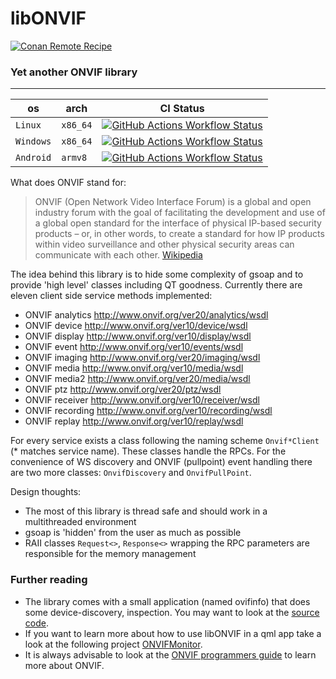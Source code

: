 # libONVIF

[![Conan Remote Recipe](https://img.shields.io/badge/dynamic/json?url=https%3A%2F%2Fapi.github.com%2Frepos%2FPrivatehive%2FlibONVIF%2Fproperties%2Fvalues&query=%24%5B0%5D.value&style=flat&logo=conan&label=conan&color=%232980b9)](https://conan.privatehive.de/ui/repos/tree/General/public-conan/de.privatehive/libonvif)

### Yet another ONVIF library

---

| os        | arch     | CI Status                                                                                                                                                                                                                                                 |
|-----------|----------|-----------------------------------------------------------------------------------------------------------------------------------------------------------------------------------------------------------------------------------------------------------|
| `Linux`   | `x86_64` | [![GitHub Actions Workflow Status](https://img.shields.io/github/actions/workflow/status/Privatehive/libONVIF/main.yml?branch=master&style=flat&logo=github&label=create+package)](https://github.com/Privatehive/libONVIF/actions?query=branch%3Amaster) |
| `Windows` | `x86_64` | [![GitHub Actions Workflow Status](https://img.shields.io/github/actions/workflow/status/Privatehive/libONVIF/main.yml?branch=master&style=flat&logo=github&label=create+package)](https://github.com/Privatehive/libONVIF/actions?query=branch%3Amaster) |
| `Android` | `armv8`  | [![GitHub Actions Workflow Status](https://img.shields.io/github/actions/workflow/status/Privatehive/libONVIF/main.yml?branch=master&style=flat&logo=github&label=create+package)](https://github.com/Privatehive/libONVIF/actions?query=branch%3Amaster) |

What does ONVIF stand for:

> ONVIF (Open Network Video Interface Forum) is a global and open industry forum with the goal of facilitating the
> development and use of a global open standard for the interface of physical IP-based security products – or, in other
> words, to create a standard for how IP products within video surveillance and other physical security areas can
> communicate with each other. [Wikipedia](https://en.wikipedia.org/wiki/ONVIF)

The idea behind this library is to hide some complexity of gsoap and to provide 'high level' classes including QT
goodness. Currently there are eleven client side service methods implemented:

- ONVIF analytics http://www.onvif.org/ver20/analytics/wsdl
- ONVIF device http://www.onvif.org/ver10/device/wsdl
- ONVIF display http://www.onvif.org/ver10/display/wsdl
- ONVIF event http://www.onvif.org/ver10/events/wsdl
- ONVIF imaging http://www.onvif.org/ver20/imaging/wsdl
- ONVIF media http://www.onvif.org/ver10/media/wsdl
- ONVIF media2 http://www.onvif.org/ver20/media/wsdl
- ONVIF ptz http://www.onvif.org/ver20/ptz/wsdl
- ONVIF receiver http://www.onvif.org/ver10/receiver/wsdl
- ONVIF recording http://www.onvif.org/ver10/recording/wsdl
- ONVIF replay http://www.onvif.org/ver10/replay/wsdl

For every service exists a class following the naming scheme `Onvif*Client` (\* matches service name). These classes
handle the RPCs. For the convenience of WS discovery and ONVIF (pullpoint) event handling there are two more
classes: `OnvifDiscovery` and `OnvifPullPoint`.

Design thoughts:

- The most of this library is thread safe and should work in a multithreaded environment
- gsoap is 'hidden' from the user as much as possible
- RAII classes `Request<>`, `Response<>` wrapping the RPC parameters are responsible for the memory management

### Further reading

- The library comes with a small application (named ovifinfo) that does some device-discovery, inspection. You may want
  to look at the [source code](https://github.com/Tereius/libONVIF/blob/master/src/main.cpp).
- If you want to learn more about how to use libONVIF in a qml app take a look at the following
  project [ONVIFMonitor](https://github.com/Tereius/ONVIFMonitor).
- It is always advisable to look at
  the [ONVIF programmers guide](https://www.onvif.org/wp-content/uploads/2016/12/ONVIF_WG-APG-Application_Programmers_Guide-1.pdf)
  to learn more about ONVIF.
